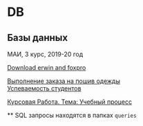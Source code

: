 # DB

## Базы данных

МАИ, 3 курс, 2019-20 год

[Download erwin and foxpro](https://yadi.sk/d/aJcQI6BLJKHA_g)  

[Выполнение заказа на пошив одежды](clothes/)  
[Успеваемость студентов](students_success/)  

[Курсовая Работа. Тема: Учебный процесс](cp)  

** SQL запросы находятся в папках `queries`
